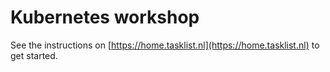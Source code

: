 # Kubernetes workshop

See the instructions on [https://home.tasklist.nl](https://home.tasklist.nl) to get started.